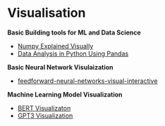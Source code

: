 # Visualisation

**Basic Building tools for ML and Data Science**

* [Numpy Explained Visually](https://jalammar.github.io/visual-numpy/)
* [Data Analysis in Python Using Pandas](https://jalammar.github.io/gentle-visual-intro-to-data-analysis-python-pandas/)

**Basic Neural Network Visulaization**

* [feedforward-neural-networks-visual-interactive](https://jalammar.github.io/feedforward-neural-networks-visual-interactive/)

**Machine Learning Model Visualization**

* [BERT Visualizaton ](https://jalammar.github.io/a-visual-guide-to-using-bert-for-the-first-time/)
* [GPT3 Visualization](https://jalammar.github.io/how-gpt3-works-visualizations-animations/)

